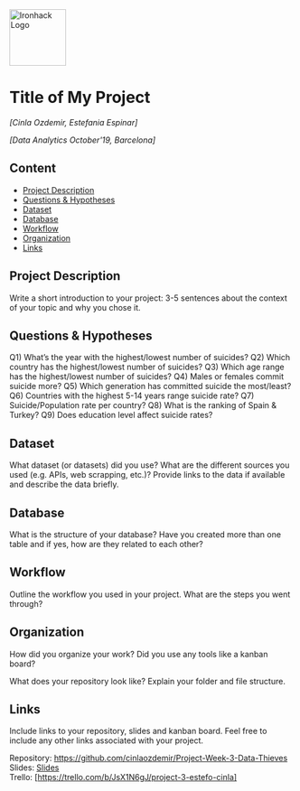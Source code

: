 <img src="https://bit.ly/2VnXWr2" alt="Ironhack Logo" width="100"/>

# Title of My Project
*[Cinla Ozdemir, Estefania Espinar]*

*[Data Analytics October'19, Barcelona]*

## Content
- [Project Description](#project-description)
- [Questions & Hypotheses](#questions-hypotheses)
- [Dataset](#dataset)
- [Database](#database)
- [Workflow](#workflow)
- [Organization](#organization)
- [Links](#links)

## Project Description
Write a short introduction to your project: 3-5 sentences about the context of your topic and why you chose it.

## Questions & Hypotheses

Q1) What’s the year with the highest/lowest number of suicides? 
Q2) Which country has the highest/lowest number of suicides? 
Q3) Which age range has the highest/lowest number of suicides?
Q4) Males or females commit suicide more?
Q5) Which generation has committed suicide the most/least?
Q6) Countries with the highest 5-14 years range suicide rate?
Q7) Suicide/Population rate per country?
Q8) What is the ranking of Spain & Turkey?
Q9) Does education level affect suicide rates?


## Dataset
What dataset (or datasets) did you use? What are the different sources you used (e.g. APIs, web scrapping, etc.)? Provide links to the data if available and describe the data briefly.

## Database
What is the structure of your database? Have you created more than one table and if yes, how are they related to each other?

## Workflow
Outline the workflow you used in your project. What are the steps you went through?

## Organization
How did you organize your work? Did you use any tools like a kanban board?

What does your repository look like? Explain your folder and file structure.

## Links
Include links to your repository, slides and kanban board. Feel free to include any other links associated with your project.

Repository: https://github.com/cinlaozdemir/Project-Week-3-Data-Thieves
Slides: [Slides](https://slides.com/)  
Trello: [https://trello.com/b/JsX1N6gJ/project-3-estefo-cinla]
